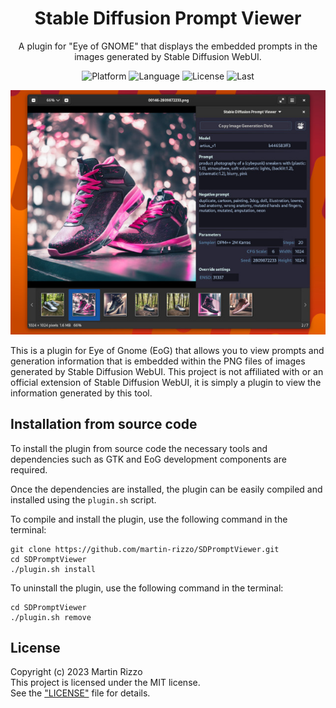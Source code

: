 <h1 align="center">Stable Diffusion Prompt Viewer</h1>
<p align="center">A plugin for "Eye of GNOME" that displays the embedded prompts in the images generated by Stable Diffusion WebUI.</p>
<p align="center">
<img alt="Platform" src="https://img.shields.io/badge/platform-linux-33F">
<img alt="Language" src="https://img.shields.io/badge/language-C-22E">
<img alt="License"  src="https://img.shields.io/github/license/martin-rizzo/SDPromptViewer?color=11D">
<img alt="Last"     src="https://img.shields.io/github/last-commit/martin-rizzo/SDPromptViewer">
</p>

<!---
# Stable Diffusion Prompt Viewer
-->

![sdpromptviewer](images/sdpromptviewer.jpg)

This is a plugin for Eye of Gnome (EoG) that allows you to view prompts and generation information that is embedded within the PNG files of images generated by Stable Diffusion WebUI. This project is not affiliated with or an official extension of Stable Diffusion WebUI, it is simply a plugin to view the information generated by this tool.


## Installation from source code

To install the plugin from source code the necessary tools and dependencies such as GTK and EoG development components are required.

Once the dependencies are installed, the plugin can be easily compiled and installed using the `plugin.sh` script.

To compile and install the plugin, use the following command in the terminal:

    git clone https://github.com/martin-rizzo/SDPromptViewer.git
    cd SDPromptViewer
    ./plugin.sh install

To uninstall the plugin, use the following command in the terminal:

    cd SDPromptViewer
    ./plugin.sh remove


## License

Copyright (c) 2023 Martin Rizzo  
This project is licensed under the MIT license.  
See the ["LICENSE"](LICENSE) file for details.
